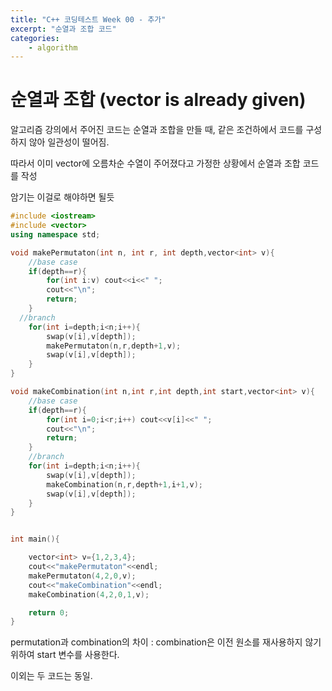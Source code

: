 ```yaml
---
title: "C++ 코딩테스트 Week 00 - 추가"
excerpt: "순열과 조합 코드"
categories:
    - algorithm
---
```


# 순열과 조합 (vector is already given)

알고리즘 강의에서 주어진 코드는 순열과 조합을 만들 때, 같은 조건하에서 코드를 구성하지 않아 일관성이 떨어짐.

따라서 이미 vector에 오름차순 수열이 주어졌다고 가정한 상황에서 순열과 조합 코드를 작성

암기는 이걸로 해야하면 될듯

```cpp
#include <iostream>
#include <vector>
using namespace std;

void makePermutaton(int n, int r, int depth,vector<int> v){
  	//base case
    if(depth==r){
        for(int i:v) cout<<i<<" ";
        cout<<"\n";
        return;
    }
  //branch
    for(int i=depth;i<n;i++){
        swap(v[i],v[depth]);
        makePermutaton(n,r,depth+1,v);
        swap(v[i],v[depth]);
    }
}

void makeCombination(int n,int r,int depth,int start,vector<int> v){
    //base case
    if(depth==r){
        for(int i=0;i<r;i++) cout<<v[i]<<" ";
        cout<<"\n";
      	return;
    }
    //branch
    for(int i=depth;i<n;i++){
        swap(v[i],v[depth]);
        makeCombination(n,r,depth+1,i+1,v);
        swap(v[i],v[depth]);
    }
}


int main(){

    vector<int> v={1,2,3,4};
    cout<<"makePermutaton"<<endl;
    makePermutaton(4,2,0,v);
    cout<<"makeCombination"<<endl;
    makeCombination(4,2,0,1,v);

    return 0;
}
```



permutation과 combination의 차이 : combination은 이전 원소를 재사용하지 않기 위하여 start 변수를 사용한다.

이외는 두 코드는 동일.
